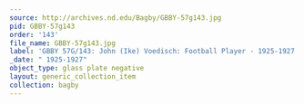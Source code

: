 ```yaml
---
source: http://archives.nd.edu/Bagby/GBBY-57g143.jpg
pid: GBBY-57g143
order: '143'
file_name: GBBY-57g143.jpg
label: 'GBBY 57G/143: John (Ike) Voedisch: Football Player - 1925-1927'
_date: " 1925-1927"
object_type: glass plate negative
layout: generic_collection_item
collection: bagby
---
```

